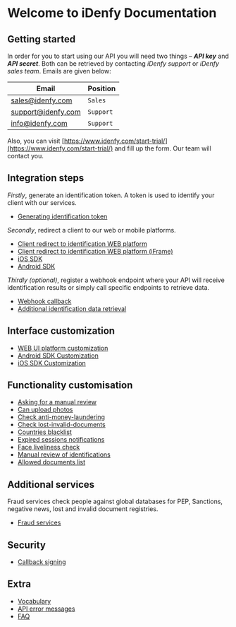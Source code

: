 # Welcome to iDenfy Documentation

## Getting started
In order for you to start using our API you will need two things – ***API key*** and ***API secret***. Both can be retrieved by contacting *iDenfy support* or *iDenfy sales team*. Emails are given below:

|Email              |Position                       |
|-------------------|-------------------------------|
|sales@idenfy.com   |`Sales`                        |
|support@idenfy.com |`Support`                      |
|info@idenfy.com    |`Support`                      |

Also, you can visit [https://www.idenfy.com/start-trial/](https://www.idenfy.com/start-trial/) and fill up the form. Our team will contact you.
## Integration steps

*Firstly*, generate an identification token. A token is used to identify your client with our services.

- [Generating identification token](https://github.com/idenfy/Documentation/blob/master/pages/GeneratingIdentificationToken.md)

*Secondly*, redirect a client to our web or mobile platforms.

- [Client redirect to identification WEB platform](https://github.com/idenfy/Documentation/blob/master/pages/ClientRedirectToWebUi.md)
- [Client redirect to identification WEB platform (iFrame)](https://github.com/idenfy/Documentation/blob/master/pages/ClientRedirectToWebUiIframe.md)
- [iOS SDK](https://github.com/idenfy/Documentation/blob/master/pages/ios-sdk.md)
- [Android SDK](https://github.com/idenfy/Documentation/blob/master/pages/ANDROID-SDK.md)

*Thirdly (optional)*, register a webhook endpoint where your API will receive identification results or simply call specific endpoints to retrieve data.

- [Webhook callback](https://github.com/idenfy/Documentation/blob/master/pages/ResultCallback.md)
- [Additional identification data retrieval](https://github.com/idenfy/Documentation/blob/master/pages/IdentificationDataRetrieval.md)

## Interface customization
- [WEB UI platform customization](https://github.com/idenfy/Documentation/blob/master/pages/WebUiCustomization.md)
- [Android SDK Customization](https://github.com/idenfy/Documentation/blob/master/pages/AndroidUICustomization.md)
- [iOS SDK Customization](https://github.com/idenfy/Documentation/blob/master/pages/IOSUICustomization.md)

## Functionality customisation
- [Asking for a manual review](https://github.com/idenfy/Documentation/blob/master/pages/functionality-customisation/AskingForManualReview.md)
- [Can upload photos](https://github.com/idenfy/Documentation/blob/master/pages/functionality-customisation/CanUpload.md)
- [Check anti-money-laundering](https://github.com/idenfy/Documentation/blob/master/pages/functionality-customisation/CheckAML.md)
- [Check lost-invalid-documents](https://github.com/idenfy/Documentation/blob/master/pages/functionality-customisation/CheckLID.md)
- [Countries blacklist](https://github.com/idenfy/Documentation/blob/master/pages/functionality-customisation/CountriesBlacklist.md)
- [Expired sessions notifications](https://github.com/idenfy/Documentation/blob/master/pages/functionality-customisation/ExpiredSessions.md)
- [Face liveliness check](https://github.com/idenfy/Documentation/blob/master/pages/functionality-customisation/FaceLiveliness.md)
- [Manual review of identifications](https://github.com/idenfy/Documentation/blob/master/pages/functionality-customisation/ReviewSuccessfulAndFailed.md)
- [Allowed documents list](https://github.com/idenfy/Documentation/blob/master/pages/functionality-customisation/SupportedDocuments.md)

## Additional services
Fraud services check people against global databases for PEP, Sanctions, negative news, lost and invalid document registries.
- [Fraud services]()

## Security
- [Callback signing](https://github.com/idenfy/Documentation/blob/master/pages/CallbackSigning.md)

## Extra
- [Vocabulary](https://github.com/idenfy/Documentation/blob/master/pages/Vocabulary.md)
- [API error messages](https://github.com/idenfy/Documentation/blob/master/pages/StandardErrorMessages.md)
- [FAQ](https://github.com/idenfy/Documentation/blob/master/pages/FAQ.md)
